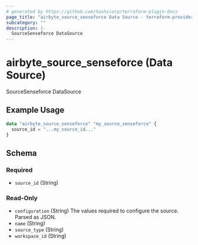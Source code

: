 ```yaml
---
# generated by https://github.com/hashicorp/terraform-plugin-docs
page_title: "airbyte_source_senseforce Data Source - terraform-provider-airbyte"
subcategory: ""
description: |-
  SourceSenseforce DataSource
---
```


# airbyte_source_senseforce (Data Source)

SourceSenseforce DataSource

## Example Usage

```terraform
data "airbyte_source_senseforce" "my_source_senseforce" {
  source_id = "...my_source_id..."
}
```

<!-- schema generated by tfplugindocs -->
## Schema

### Required

- `source_id` (String)

### Read-Only

- `configuration` (String) The values required to configure the source. Parsed as JSON.
- `name` (String)
- `source_type` (String)
- `workspace_id` (String)


